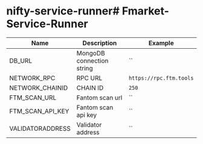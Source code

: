 # nifty-service-runner# Fmarket-Service-Runner


| Name             | Description               | Example                                      |
| ---------------- | ------------------------- | -------------------------------------------- |
| DB_URL           | MongoDB connection string | ``                                           |
| NETWORK_RPC      | RPC URL                   | `https://rpc.ftm.tools`                      |
| NETWORK_CHAINID  | CHAIN ID                  | `250`                                        |
| FTM_SCAN_URL     | Fantom scan url           | ``                                           |
| FTM_SCAN_API_KEY | Fantom scan api key       | ``                                           |
| VALIDATORADDRESS | Validator address         | ``                                           |
